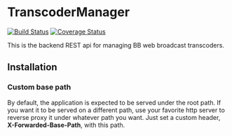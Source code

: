 TranscoderManager
=================
[![Build Status](https://travis-ci.org/edoshor/transcoder-manager.png)](https://travis-ci.org/edoshor/transcoder-manager)
[![Coverage Status](https://coveralls.io/repos/edoshor/transcoder-manager/badge.png?branch=master)](https://coveralls.io/r/edoshor/transcoder-manager)


This is the backend REST api for managing BB web broadcast transcoders.


Installation
-

### Custom base path
By default, the application is expected to be served under the root path. If you want it to be served on a different path, use your favorite http server to reverse proxy it under whatever path you want. Just set a custom header, **X-Forwarded-Base-Path**, with this path.
